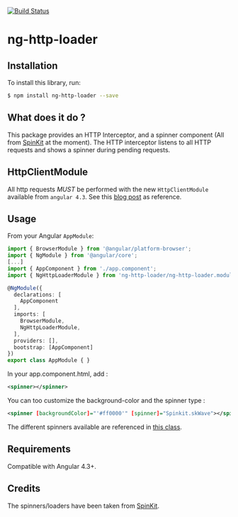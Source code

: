 [![Build Status](https://travis-ci.org/mpalourdio/ng-http-loader.svg?branch=master)](https://travis-ci.org/mpalourdio/ng-http-loader)  

# ng-http-loader

## Installation

To install this library, run:

```bash
$ npm install ng-http-loader --save
```

## What does it do ?

This package provides an HTTP Interceptor, and a spinner component (All from [SpinKit](https://github.com/tobiasahlin/SpinKit) at the moment).
The HTTP interceptor listens to all HTTP requests and shows a spinner during pending requests.

## HttpClientModule

All http requests *MUST* be performed with the new ``HttpClientModule`` available from ``angular 4.3``. See this [blog post](http://blog.ninja-squad.com/2017/07/17/http-client-module/) as reference.

## Usage

From your Angular `AppModule`:

```typescript
import { BrowserModule } from '@angular/platform-browser';
import { NgModule } from '@angular/core';
[...]
import { AppComponent } from './app.component';
import { NgHttpLoaderModule } from 'ng-http-loader/ng-http-loader.module';

@NgModule({
  declarations: [
    AppComponent
  ],
  imports: [
    BrowserModule,    
    NgHttpLoaderModule,
  ],
  providers: [],
  bootstrap: [AppComponent]
})
export class AppModule { }
```

In your app.component.html, add :
```xml
<spinner></spinner>
```

You can too customize the background-color and the spinner type :
```xml
<spinner [backgroundColor]="'#ff0000'" [spinner]="Spinkit.skWave"></spinner>
```

The different spinners available are referenced in [this class](src/app/spinkits.ts).

## Requirements

Compatible with Angular 4.3+.

## Credits

The spinners/loaders have been taken from [SpinKit](https://github.com/tobiasahlin/SpinKit).
